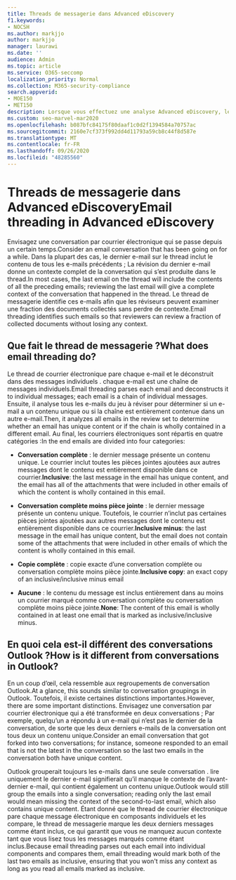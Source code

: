 ```yaml
---
title: Threads de messagerie dans Advanced eDiscovery
f1.keywords:
- NOCSH
ms.author: markjjo
author: markjjo
manager: laurawi
ms.date: ''
audience: Admin
ms.topic: article
ms.service: O365-seccomp
localization_priority: Normal
ms.collection: M365-security-compliance
search.appverid:
- MOE150
- MET150
description: Lorsque vous effectuez une analyse Advanced eDiscovery, le thread de messagerie analyse une conversation par courrier électronique et sépare chaque message en différentes catégories.
ms.custom: seo-marvel-mar2020
ms.openlocfilehash: b087bfc84175f80daaf1c0d2f1394584a70757ac
ms.sourcegitcommit: 2160e7cf373f992dd4d11793a59cb8c44f8d587e
ms.translationtype: MT
ms.contentlocale: fr-FR
ms.lasthandoff: 09/26/2020
ms.locfileid: "48285560"
---
```

# <a name="email-threading-in-advanced-ediscovery"></a><span data-ttu-id="89862-103">Threads de messagerie dans Advanced eDiscovery</span><span class="sxs-lookup"><span data-stu-id="89862-103">Email threading in Advanced eDiscovery</span></span>

<span data-ttu-id="89862-104">Envisagez une conversation par courrier électronique qui se passe depuis un certain temps.</span><span class="sxs-lookup"><span data-stu-id="89862-104">Consider an email conversation that has been going on for a while.</span></span> <span data-ttu-id="89862-105">Dans la plupart des cas, le dernier e-mail sur le thread inclut le contenu de tous les e-mails précédents ; La révision du dernier e-mail donne un contexte complet de la conversation qui s’est produite dans le thread.</span><span class="sxs-lookup"><span data-stu-id="89862-105">In most cases, the last email on the thread will include the contents of all the preceding emails; reviewing the last email will give a complete context of the conversation that happened in the thread.</span></span> <span data-ttu-id="89862-106">Le thread de messagerie identifie ces e-mails afin que les réviseurs peuvent examiner une fraction des documents collectés sans perdre de contexte.</span><span class="sxs-lookup"><span data-stu-id="89862-106">Email threading identifies such emails so that reviewers can review a fraction of collected documents without losing any context.</span></span>

## <a name="what-does-email-threading-do"></a><span data-ttu-id="89862-107">Que fait le thread de messagerie ?</span><span class="sxs-lookup"><span data-stu-id="89862-107">What does email threading do?</span></span>

<span data-ttu-id="89862-108">Le thread de courrier électronique pare chaque e-mail et le déconstruit dans des messages individuels . chaque e-mail est une chaîne de messages individuels.</span><span class="sxs-lookup"><span data-stu-id="89862-108">Email threading parses each email and deconstructs it to individual messages; each email is a chain of individual messages.</span></span> <span data-ttu-id="89862-109">Ensuite, il analyse tous les e-mails du jeu à réviser pour déterminer si un e-mail a un contenu unique ou si la chaîne est entièrement contenue dans un autre e-mail.</span><span class="sxs-lookup"><span data-stu-id="89862-109">Then, it analyzes all emails in the review set to determine whether an email has unique content or if the chain is wholly contained in a different email.</span></span> <span data-ttu-id="89862-110">Au final, les courriers électroniques sont répartis en quatre catégories :</span><span class="sxs-lookup"><span data-stu-id="89862-110">In the end emails are divided into four categories:</span></span>

- <span data-ttu-id="89862-111">**Conversation complète** : le dernier message présente un contenu unique. Le courrier inclut toutes les pièces jointes ajoutées aux autres messages dont le contenu est entièrement disponible dans ce courrier.</span><span class="sxs-lookup"><span data-stu-id="89862-111">**Inclusive**: the last message in the email has unique content, and the email has all of the attachments that were included in other emails of which the content is wholly contained in this email.</span></span>

- <span data-ttu-id="89862-112">**Conversation complète moins pièce jointe** : le dernier message présente un contenu unique. Toutefois, le courrier n’inclut pas certaines pièces jointes ajoutées aux autres messages dont le contenu est entièrement disponible dans ce courrier.</span><span class="sxs-lookup"><span data-stu-id="89862-112">**Inclusive minus**: the last message in the email has unique content, but the email does not contain some of the attachments that were included in other emails of which the content is wholly contained in this email.</span></span>

- <span data-ttu-id="89862-113">**Copie complète** : copie exacte d’une conversation complète ou conversation complète moins pièce jointe.</span><span class="sxs-lookup"><span data-stu-id="89862-113">**Inclusive copy**: an exact copy of an inclusive/inclusive minus email</span></span>

- <span data-ttu-id="89862-114">**Aucune** : le contenu du message est inclus entièrement dans au moins un courrier marqué comme conversation complète ou conversation complète moins pièce jointe.</span><span class="sxs-lookup"><span data-stu-id="89862-114">**None**: The content of this email is wholly contained in at least one email that is marked as inclusive/inclusive minus.</span></span>

## <a name="how-is-it-different-from-conversations-in-outlook"></a><span data-ttu-id="89862-115">En quoi cela est-il différent des conversations Outlook ?</span><span class="sxs-lookup"><span data-stu-id="89862-115">How is it different from conversations in Outlook?</span></span>

<span data-ttu-id="89862-116">En un coup d’œil, cela ressemble aux regroupements de conversation Outlook.</span><span class="sxs-lookup"><span data-stu-id="89862-116">At a glance, this sounds similar to conversation groupings in Outlook.</span></span> <span data-ttu-id="89862-117">Toutefois, il existe certaines distinctions importantes.</span><span class="sxs-lookup"><span data-stu-id="89862-117">However, there are some important distinctions.</span></span> <span data-ttu-id="89862-118">Envisagez une conversation par courrier électronique qui a été transformée en deux conversations ; Par exemple, quelqu’un a répondu à un e-mail qui n’est pas le dernier de la conversation, de sorte que les deux derniers e-mails de la conversation ont tous deux un contenu unique.</span><span class="sxs-lookup"><span data-stu-id="89862-118">Consider an email conversation that got forked into two conversations; for instance, someone responded to an email that is not the latest in the conversation so the last two emails in the conversation both have unique content.</span></span>

<span data-ttu-id="89862-119">Outlook grouperait toujours les e-mails dans une seule conversation . lire uniquement le dernier e-mail signifierait qu’il manque le contexte de l’avant-dernier e-mail, qui contient également un contenu unique.</span><span class="sxs-lookup"><span data-stu-id="89862-119">Outlook would still group the emails into a single conversation; reading only the last email would mean missing the context of the second-to-last email, which also contains unique content.</span></span> <span data-ttu-id="89862-120">Étant donné que le thread de courrier électronique pare chaque message électronique en composants individuels et les compare, le thread de messagerie marque les deux derniers messages comme étant inclus, ce qui garantit que vous ne manquez aucun contexte tant que vous lisez tous les messages marqués comme étant inclus.</span><span class="sxs-lookup"><span data-stu-id="89862-120">Because email threading parses out each email into individual components and compares them, email threading would mark both of the last two emails as inclusive, ensuring that you won't miss any context as long as you read all emails marked as inclusive.</span></span>
